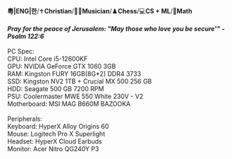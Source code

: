 **粤|ENG|한**/✝️**Christian**/🎸🎹**Musician**/♟️**Chess**/💻**CS + ML**/📐**Math**
\
\
***Pray for the peace of Jerusalem: "May those who love you be secure'"***
***- Psalm 122:6***
\
\
PC Spec:\
CPU: Intel Core i5-12600KF\
GPU: NVIDIA GeForce GTX 1060 3GB\
RAM: Kingston FURY 16GB(8G*2) DDR4 3733\
SSD: Kingston NV2 1TB + Crucial MX 500 256 GB\
HDD: Seagate 500 GB 7200 RPM\
PSU: Coolermaster MWE 550 White 230V - V2\
Motherboard: MSI MAG B660M BAZOOKA\
\
Peripherals:\
Keyboard: HyperX Alloy Origins 60\
Mouse: Logitech Pro X Superlight\
Headset: HyperX Cloud Earbuds\
Monitor: Acer Nitro QG240Y P3
